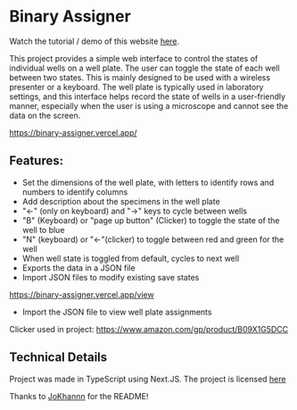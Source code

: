 # Binary Assigner

Watch the tutorial / demo of this website [here](https://youtu.be/iQprJXyiMOo).

This project provides a simple web interface to control the states of individual wells on a well plate. The user can toggle the state of each well between two states. This is mainly designed to be used with a wireless presenter or a keyboard. The well plate is typically used in laboratory settings, and this interface helps record the state of wells in a user-friendly manner, especially when the user is using a microscope and cannot see the data on the screen.  

https://binary-assigner.vercel.app/

## Features: 
- Set the dimensions of the well plate, with letters to identify rows and numbers to identify columns
- Add description about the specimens in the well plate
- "<-" (only on keyboard) and "->" keys to cycle between wells
- "B" (Keyboard) or "page up button" (Clicker) to toggle the state of the well to blue
- "N" (keyboard) or "<-"(clicker) to toggle between red and green for the well
- When well state is toggled from default, cycles to next well
- Exports the data in a JSON file
- Import JSON files to modify existing save states

https://binary-assigner.vercel.app/view
- Import the JSON file to view well plate assignments

Clicker used in project: https://www.amazon.com/gp/product/B09X1G5DCC

## Technical Details

Project was made in TypeScript using Next.JS. The project is licensed [here](./LICENSE.txt)

Thanks to [JoKhannn](https://github.com/JoKhannn) for the README!